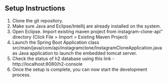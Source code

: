 ## Setup Instructions
1. Clone the git repository. 
2. Make sure Java and Eclipse/Intellij are already installed on the system.
3. Open Eclipse. Import existing maven project from instagram-clone-api” directory (Click File > Import > Existing Maven Project)
4. Launch the Spring Boot Application class src/main/java/com/api/instagramclone/InstagramCloneApplication.java as Java application to launch the embedded tomcat server.
5. Check the status of h2 database using this link - http://localhost:8080/h2-console
6. Once the setup is complete, you can now start the development process.